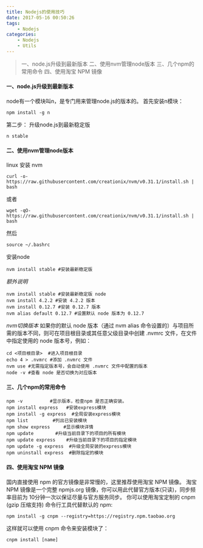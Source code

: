 ```yaml
---
title: Nodejs的使用技巧
date: 2017-05-16 00:50:26
tags:
    - Nodejs
categories:
    - Nodejs
    - Utils
---
```

> 一、node.js升级到最新版本
> 二、使用nvm管理node版本
> 三、几个npm的常用命令
> 四、使用淘宝 NPM 镜像

<!-- more -->

#### 一、node.js升级到最新版本
node有一个模块叫n，是专门用来管理node.js的版本的。
首先安装n模块：
```
npm install -g n
```
第二步：
升级node.js到最新稳定版
```
n stable
```

#### 二、使用nvm管理node版本
linux 安装 nvm
```
curl -o- https://raw.githubusercontent.com/creationix/nvm/v0.31.1/install.sh | bash
```
或者
```
wget -qO- https://raw.githubusercontent.com/creationix/nvm/v0.31.1/install.sh | bash
```
然后
```
source ~/.bashrc
```
安装node
```
nvm install stable #安装最新稳定版
```

*额外说明*
```
nvm install stable #安装最新稳定版 node
nvm install 4.2.2 #安装 4.2.2 版本
nvm install 0.12.7 #安装 0.12.7 版本
nvm alias default 0.12.7 #设置默认 node 版本为 0.12.7
```

*nvm切换版本*
如果你的默认 node 版本（通过 nvm alias 命令设置的）与项目所需的版本不同，则可在项目根目录或其任意父级目录中创建 .nvmrc 文件，在文件中指定使用的 node 版本号，例如：
```
cd <项目根目录>  #进入项目根目录
echo 4 > .nvmrc #添加 .nvmrc 文件
nvm use #无需指定版本号，会自动使用 .nvmrc 文件中配置的版本
node -v #查看 node 是否切换为对应版本
```

#### 三、几个npm的常用命令
```
npm -v          #显示版本，检查npm 是否正确安装。
npm install express   #安装express模块
npm install -g express  #全局安装express模块
npm list         #列出已安装模块
npm show express     #显示模块详情
npm update        #升级当前目录下的项目的所有模块
npm update express    #升级当前目录下的项目的指定模块
npm update -g express  #升级全局安装的express模块
npm uninstall express  #删除指定的模块
```

#### 四、使用淘宝 NPM 镜像
国内直接使用 npm 的官方镜像是非常慢的，这里推荐使用淘宝 NPM 镜像。
淘宝 NPM 镜像是一个完整 npmjs.org 镜像，你可以用此代替官方版本(只读)，同步频率目前为 10分钟一次以保证尽量与官方服务同步。
你可以使用淘宝定制的 cnpm (gzip 压缩支持) 命令行工具代替默认的 npm:
```
npm install -g cnpm --registry=https://registry.npm.taobao.org
```
这样就可以使用 cnpm 命令来安装模块了：
```
cnpm install [name]
```
